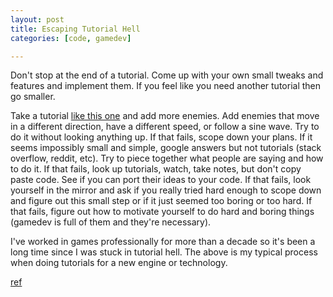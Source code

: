 ```yaml
---
layout: post
title: Escaping Tutorial Hell
categories: [code, gamedev]

---
```


Don't stop at the end of a tutorial. Come up with your own small tweaks and features and implement them. If you feel like you need another tutorial then go smaller. 

Take a tutorial [like this one](https://pixelnest.io/tutorials/2d-game-unity/) and add more enemies. Add enemies that move in a different direction, have a different speed, or follow a sine wave. Try to do it without looking anything up. If that fails, scope down your plans. If it seems impossibly small and simple, google answers but not tutorials (stack overflow, reddit, etc). Try to piece together what people are saying and how to do it. If that fails, look up tutorials, watch, take notes, but don't copy paste code. See if you can port their ideas to your code. If that fails, look yourself in the mirror and ask if you really tried hard enough to scope down and figure out this small step or if it just seemed too boring or too hard. If that fails, figure out how to motivate yourself to do hard and boring things (gamedev is full of them and they're necessary).

I've worked in games professionally for more than a decade so it's been a long time since I was stuck in tutorial hell. The above is my typical process when doing tutorials for a new engine or technology.

[ref](https://www.reddit.com/r/gamedev/comments/10jcgh6/how_to_get_out_from_tutorial_hell/j5m6r26/)
